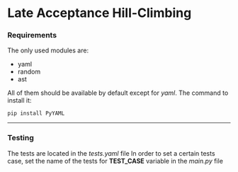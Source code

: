 # Late Acceptance Hill-Climbing

### Requirements

The only used modules are:
- yaml
- random
- ast

All of them should be available by default except for _yaml_. The command to install it:

``` 
pip install PyYAML
```

___

### Testing

The tests are located in the _tests.yaml_ file
In order to set a certain tests case, set the name of the tests for __TEST_CASE__ variable in the _main.py_ file